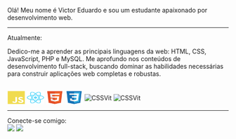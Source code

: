 Olá!  Meu nome é Victor Eduardo e sou um estudante apaixonado por desenvolvimento web.
<hr>
Atualmente:

Dedico-me a aprender as principais linguagens da web: HTML, CSS, JavaScript, PHP e MySQL.
Me aprofundo nos conteúdos de desenvolvimento full-stack, buscando dominar as habilidades necessárias para construir aplicações web completas e robustas.

<div style="display: inline_block"><br>
  <img align="center" alt="javaScrpitVit" height="30" width="40" src="https://raw.githubusercontent.com/devicons/devicon/master/icons/javascript/javascript-plain.svg">
  <img align="center" alt="reactVit" height="30" width="40" src="https://raw.githubusercontent.com/devicons/devicon/master/icons/react/react-original.svg">
  <img align="center" alt="HTMLVit" height="30" width="40" src="https://raw.githubusercontent.com/devicons/devicon/master/icons/html5/html5-original.svg">
  <img align="center" alt="CSSVit" height="30" width="40" src="https://raw.githubusercontent.com/devicons/devicon/master/icons/css3/css3-original.svg">
  <img align="center" alt="CSSVit" height="30" width="40" src="https://cdn.jsdelivr.net/gh/devicons/devicon@latest/icons/php/php-original.svg" />
  <img align="center" alt="CSSVit" height="30" width="40" src="https://cdn.jsdelivr.net/gh/devicons/devicon@latest/icons/mysql/mysql-original.svg" />
</div>
  <hr>
  Conecte-se comigo:
<div>
<a href="https://www.instagram.com/victorcarv99" target="_blank"><img src="https://img.shields.io/badge/-Instagram-%23E4405F?style=for-the-badge&logo=instagram&logoColor=white" target="_blank"></a>
<a href="https://www.linkedin.com/in/victor-eduardo-carvalho-do-rego-6b60b22ba/" target="_blank"><img src="https://img.shields.io/badge/-LinkedIn-%230077B5?style=for-the-badge&logo=linkedin&logoColor=white" target="_blank"></a>
</div>
